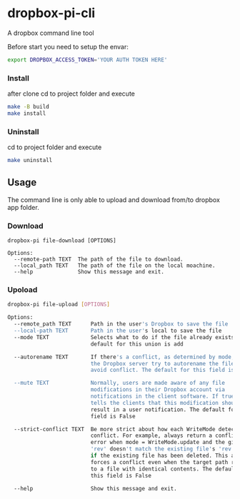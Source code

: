 # dropbox-pi-cli
A dropbox command line tool

Before start you need to setup the envar:
```bash
export DROPBOX_ACCESS_TOKEN='YOUR AUTH TOKEN HERE'
```

### Install

after clone cd to project folder and execute
```bash
make -B build
make install
```

### Uninstall

cd to project folder and execute
```bash
make uninstall
```
## Usage
The command line is only able to upload and download from/to dropbox app folder.

### Download
```
dropbox-pi file-download [OPTIONS]

Options:
  --remote-path TEXT  The path of the file to download.
  --local_path TEXT   The path of the file on the local moachine.
  --help              Show this message and exit.
```

### Upoload
```bash
dropbox-pi file-upload [OPTIONS]

Options:
  --remote_path TEXT      Path in the user's Dropbox to save the file
  --local-path TEXT       Path in the user's local to save the file
  --mode TEXT             Selects what to do if the file already exists. The
                          default for this union is add

  --autorename TEXT       If there's a conflict, as determined by mode, have
                          the Dropbox server try to autorename the file to
                          avoid conflict. The default for this field is False.

  --mute TEXT             Normally, users are made aware of any file
                          modifications in their Dropbox account via
                          notifications in the client software. If true, this
                          tells the clients that this modification shouldn't
                          result in a user notification. The default for this
                          field is False

  --strict-conflict TEXT  Be more strict about how each WriteMode detects
                          conflict. For example, always return a conflict
                          error when mode = WriteMode.update and the given
                          'rev' doesn't match the existing file's 'rev', even
                          if the existing file has been deleted. This also
                          forces a conflict even when the target path refers
                          to a file with identical contents. The default for
                          this field is False

  --help                  Show this message and exit.

```
